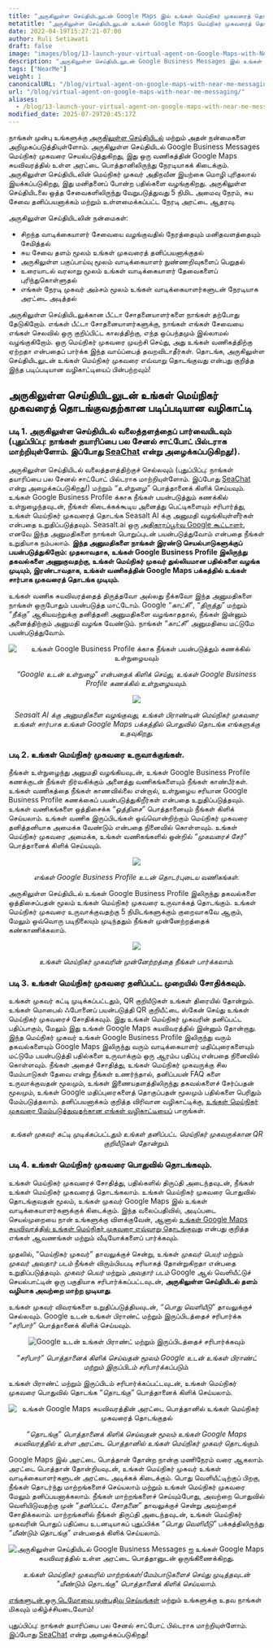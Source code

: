 ```yaml
---
title: "அருகிலுள்ள செய்தியிடலுடன் Google Maps இல் உங்கள் மெய்நிகர் முகவரைத் தொடங்கவும்"
metatitle: "அருகிலுள்ள செய்தியிடலுடன் உங்கள் Google Maps மெய்நிகர் முகவரைத் தொடங்கவும்"
date: 2022-04-19T15:27:21-07:00
author: Ruli Setiawati
draft: false
image: "images/blog/13-launch-your-virtual-agent-on-Google-Maps-with-Near-Me-Messaging/thumbnail.png"
description: "அருகிலுள்ள செய்தியிடலுடன் Google Business Messages இல் உங்கள் மெய்நிகர் முகவரைத் தொடங்கவும்."
tags: ["NearMe"]
weight: 1 
canonicalURL: "/blog/virtual-agent-on-google-maps-with-near-me-messaging/"
url: "/blog/virtual-agent-on-google-maps-with-near-me-messaging/"
aliases:
  - /blog/13-launch-your-virtual-agent-on-google-maps-with-near-me-messaging/
modified_date: 2025-07-29T20:45:17Z
---
```


நாங்கள் முன்பு உங்களுக்கு [அருகிலுள்ள செய்தியிடல்](https://seasalt.ai/blog/12-near-me-messaging-google-business-messages/) மற்றும் அதன் நன்மைகளை அறிமுகப்படுத்தியுள்ளோம். அருகிலுள்ள செய்தியிடல் Google Business Messages மெய்நிகர் முகவரை செயல்படுத்துகிறது, இது ஒரு வணிகத்தின் Google Maps சுயவிவரத்தில் உள்ள அரட்டை பொத்தானிலிருந்து நேரடியாகக் கிடைக்கும். அருகிலுள்ள செய்தியிடலின் மெய்நிகர் முகவர் அதிநவீன இயற்கை மொழி புரிதலால் இயக்கப்படுகிறது, இது மனிதனைப் போன்ற பதில்களை வழங்குகிறது. அருகிலுள்ள செய்தியிடலை ஒத்த சேவைகளிலிருந்து வேறுபடுத்துவது 5 நிமிட அமைவு நேரம், சுய சேவை தனிப்பயனாக்கம் மற்றும் உள்ளமைக்கப்பட்ட நேரடி அரட்டை ஆதரவு.

அருகிலுள்ள செய்தியிடலின் நன்மைகள்:
- சிறந்த வாடிக்கையாளர் சேவையை வழங்குவதில் நேரத்தையும் மனிதவளத்தையும் சேமித்தல்
- சுய சேவை தளம் மூலம் உங்கள் முகவரைத் தனிப்பயனாக்குதல்
- அருகிலுள்ள பகுப்பாய்வு மூலம் வாடிக்கையாளர் நுண்ணறிவுகளைப் பெறுதல்
- உரையாடல் வரலாறு மூலம் உங்கள் வாடிக்கையாளர் தேவைகளைப் புரிந்துகொள்ளுதல்
- எங்கள் நேரடி முகவர் அம்சம் மூலம் உங்கள் வாடிக்கையாளர்களுடன் நேரடியாக அரட்டை அடித்தல்

அருகிலுள்ள செய்தியிடலுக்கான பீட்டா சோதனையாளர்களை நாங்கள் தற்போது தேடுகிறோம். எங்கள் பீட்டா சோதனையாளர்களுக்கு, நாங்கள் எங்கள் சேவையை எங்கள் செலவில் ஒரு குறிப்பிட்ட காலத்திற்கு, எந்த ஒப்பந்தமும் இல்லாமல் வழங்குகிறோம். ஒரு மெய்நிகர் முகவரை முயற்சி செய்து, அது உங்கள் வணிகத்திற்கு ஏற்றதா என்பதைப் பார்க்க இந்த வாய்ப்பைத் தவறவிடாதீர்கள். தொடங்க, அருகிலுள்ள செய்தியிடலுடன் உங்கள் மெய்நிகர் முகவரை எவ்வாறு தொடங்குவது என்பது குறித்த இந்த படிப்படியான வழிகாட்டியைப் பின்பற்றவும்!


## அருகிலுள்ள செய்தியிடலுடன் உங்கள் மெய்நிகர் முகவரைத் தொடங்குவதற்கான படிப்படியான வழிகாட்டி

### படி 1. அருகிலுள்ள செய்தியிடல் வலைத்தளத்தைப் பார்வையிடவும் (புதுப்பிப்பு: நாங்கள் தயாரிப்பை பல சேனல் சாட்போட் பில்டராக மாற்றியுள்ளோம். இப்போது [SeaChat](https://chat.seasalt.ai/?utm_source=blog) என்று அழைக்கப்படுகிறது!).

அருகிலுள்ள செய்தியிடல் வலைத்தளத்திற்குச் செல்லவும் (புதுப்பிப்பு: நாங்கள் தயாரிப்பை பல சேனல் சாட்போட் பில்டராக மாற்றியுள்ளோம். இப்போது [SeaChat](https://chat.seasalt.ai/?utm_source=blog) என்று அழைக்கப்படுகிறது!) மற்றும் *“உள்நுழை”* பொத்தானைக் கிளிக் செய்யவும். உங்கள் Google Business Profile க்காக நீங்கள் பயன்படுத்தும் கணக்கில் உள்நுழைந்தவுடன், நீங்கள் கிடைக்கக்கூடிய அனைத்து பெட்டிகளையும் சரிபார்த்து, உங்கள் மெய்நிகர் முகவரைத் தொடங்க Seasalt AI க்கு அனுமதி வழங்கியுள்ளீர்கள் என்பதை உறுதிப்படுத்தவும். Seasalt.ai ஒரு [அதிகாரப்பூர்வ Google கூட்டாளர்](https://developers.google.com/business-communications/business-messages/partners), எனவே இந்த அனுமதிகளை நாங்கள் பொறுப்புடன் பயன்படுத்துவோம் என்பதை நீங்கள் உறுதியாக நம்பலாம். **இந்த அனுமதிகளை நாங்கள் இரண்டு செயல்பாடுகளுக்குப் பயன்படுத்துகிறோம்: முதலாவதாக, உங்கள் Google Business Profile இலிருந்து தகவல்களை அணுகுவதற்கு, உங்கள் மெய்நிகர் முகவர் துல்லியமான பதில்களை வழங்க முடியும், இரண்டாவதாக, உங்கள் வணிகத்தின் Google Maps பக்கத்தில் உங்கள் சார்பாக முகவரைத் தொடங்க முடியும்.**

உங்கள் வணிக சுயவிவரத்தைத் திருத்தவோ அல்லது நீக்கவோ இந்த அனுமதிகளை நாங்கள் ஒருபோதும் பயன்படுத்த மாட்டோம். Google *“காட்சி”*, *“திருத்து”* மற்றும் *“நீக்கு”* ஆகியவற்றுக்கு தனித்தனி அனுமதிகளை வழங்காததால், நீங்கள் இன்னும் அனைத்திற்கும் அனுமதி வழங்க வேண்டும். நாங்கள் *“காட்சி”* அனுமதியை மட்டுமே பயன்படுத்துவோம்.

<center>
<img src="/images/blog/13-launch-your-virtual-agent-on-Google-Maps-with-Near-Me-Messaging/2-sign-in.png" alt="உங்கள் Google Business Profile க்காக நீங்கள் பயன்படுத்தும் கணக்கில் உள்நுழையவும்"/>

*“Google உடன் உள்நுழை” என்பதைக் கிளிக் செய்து, உங்கள் Google Business Profile கணக்கில் உள்நுழையவும்.*
</center>

<center>
<img src="/images/blog/13-launch-your-virtual-agent-on-Google-Maps-with-Near-Me-Messaging/3-permissions.png"/>

*Seasalt AI க்கு அனுமதிகளை வழங்குவது, உங்கள் பிராண்டின் மெய்நிகர் முகவரை உங்கள் சார்பாக உங்கள் Google Maps பக்கத்தில் பொதுவில் தொடங்க எங்களுக்கு உதவுகிறது.*
</center>


### படி 2. உங்கள் மெய்நிகர் முகவரை உருவாக்குங்கள்.

நீங்கள் உள்நுழைந்து அனுமதி வழங்கியவுடன், உங்கள் Google Business Profile கணக்குடன் நீங்கள் நிர்வகிக்கும் அனைத்து வணிகங்களையும் நீங்கள் காண்பீர்கள். உங்கள் வணிகத்தை நீங்கள் காணவில்லை என்றால், உள்நுழைய சரியான Google Business Profile கணக்கைப் பயன்படுத்துகிறீர்கள் என்பதை உறுதிப்படுத்தவும். உங்கள் வணிகங்களை ஒத்திசைக்க *“ஒத்திசை”* பொத்தானையும் நீங்கள் கிளிக் செய்யலாம். உங்கள் வணிக இருப்பிடங்கள் ஒவ்வொன்றிற்கும் மெய்நிகர் முகவரை தனித்தனியாக அமைக்க வேண்டும் என்பதை நினைவில் கொள்ளவும். உங்கள் மெய்நிகர் முகவரை அமைக்க, உங்கள் வணிகங்களில் ஒன்றில் *“முகவரைச் சேர்”* பொத்தானைக் கிளிக் செய்யவும்.

<center>
<img src="/images/blog/13-launch-your-virtual-agent-on-Google-Maps-with-Near-Me-Messaging/4-business-locations.png"/>

*எங்கள் Google Business Profile உடன் தொடர்புடைய வணிகங்கள்.*
</center>

அருகிலுள்ள செய்தியிடல் உங்கள் Google Business Profile இலிருந்து தகவல்களை ஒத்திசைப்பதன் மூலம் உங்கள் மெய்நிகர் முகவரை உருவாக்கத் தொடங்கும். உங்கள் மெய்நிகர் முகவரை உருவாக்குவதற்கு 5 நிமிடங்களுக்கும் குறைவாகவே ஆகும், மேலும் ஒவ்வொரு படிநிலையும் முடிந்ததும் நீங்கள் முன்னேற்றத்தைக் கண்காணிக்கலாம்.


<center>
<img src="/images/blog/13-launch-your-virtual-agent-on-Google-Maps-with-Near-Me-Messaging/5-virtual-agent-building.png"/>

*உங்கள் மெய்நிகர் முகவரின் முன்னேற்றத்தை நீங்கள் பார்க்கலாம்.*
</center>

### படி 3. உங்கள் மெய்நிகர் முகவரை தனிப்பட்ட முறையில் சோதிக்கவும்.

உங்கள் முகவர் கட்டி முடிக்கப்பட்டதும், QR குறியீடுகள் உங்கள் திரையில் தோன்றும். உங்கள் மொபைல் ஃபோனைப் பயன்படுத்தி QR குறியீட்டை ஸ்கேன் செய்து உங்கள் மெய்நிகர் முகவரைச் சோதிக்கவும். இது உங்கள் மெய்நிகர் முகவரின் தனிப்பட்ட பதிப்பாகும், மேலும் இது உங்கள் Google Maps சுயவிவரத்தில் இன்னும் தோன்றாது. இந்த மெய்நிகர் முகவர் உங்கள் Google Business Profile இலிருந்து வரும் தகவல்களையும் Google Maps இலிருந்து வரும் வாடிக்கையாளர் மதிப்புரைகளையும் மட்டுமே பயன்படுத்தி பதில்களை உருவாக்கும் ஒரு ஆரம்ப பதிப்பு என்பதை நினைவில் கொள்ளவும். நீங்கள் அதைச் சோதித்து, உங்கள் மெய்நிகர் முகவருக்கு சில மேம்பாடுகள் தேவை என்று நீங்கள் உணர்ந்தால், தனிப்பயன் FAQ களை உருவாக்குவதன் மூலமும், உங்கள் இணையதளத்திலிருந்து தகவல்களைச் சேர்ப்பதன் மூலமும், உங்கள் Google மதிப்புரைகளைத் தொகுப்பதன் மூலமும் பதில்களை பெரிதும் மேம்படுத்தலாம். தனிப்பயனாக்கம் குறித்த விரிவான வழிகாட்டிக்கு, [உங்கள் மெய்நிகர் முகவரை மேம்படுத்துவதற்கான எங்கள் வழிகாட்டியைப்](https://wiki.seasalt.ai/nearme/maintain_agent/improve_agent/) பாருங்கள்.

<center>
<img src="/images/blog/13-launch-your-virtual-agent-on-Google-Maps-with-Near-Me-Messaging/6-agent-built.png" alt=""/>

*உங்கள் முகவர் கட்டி முடிக்கப்பட்டதும் உங்கள் தனிப்பட்ட மெய்நிகர் முகவருக்கான QR குறியீடுகள் தோன்றும்.*
</center>

### படி 4. உங்கள் மெய்நிகர் முகவரை பொதுவில் தொடங்கவும்.


உங்கள் மெய்நிகர் முகவரைச் சோதித்து, பதில்களில் திருப்தி அடைந்தவுடன், நீங்கள் உங்கள் மெய்நிகர் முகவரைத் தொடங்கலாம். உங்கள் மெய்நிகர் முகவரை பொதுவில் தொடங்குவதன் மூலம், உங்கள் முகவர் Google Maps இல் உங்கள் வாடிக்கையாளர்களுக்குக் கிடைக்கும். இந்த வலைப்பதிவில், அடிப்படை செயல்முறையை நான் உங்களுக்கு விளக்குவேன், ஆனால் [உங்கள் Google Maps சுயவிவரத்தில் உங்கள் மெய்நிகர் முகவரை எவ்வாறு தொடங்குவது](https://wiki.seasalt.ai/nearme/setup/03-publish_agent/) என்பது குறித்த எங்கள் ஆவணங்கள் மற்றும் வீடியோக்களைப் பார்க்கவும்.

முதலில், “மெய்நிகர் முகவர்” தாவலுக்குச் சென்று, உங்கள் *முகவர் பெயர்* மற்றும் *முகவர் அவதார் படம்* நீங்கள் விரும்பியபடி சரியாகத் தோன்றுகிறதா என்பதை உறுதிப்படுத்தவும். *முகவர் பெயர்* மற்றும் *அவதார் படம்* Google ஆல் வெளியீட்டுச் செயல்பாட்டின் ஒரு பகுதியாக சரிபார்க்கப்பட்டவுடன், **அருகிலுள்ள செய்தியிடல் தளம் வழியாக அவற்றை மாற்ற முடியாது**.

உங்கள் முகவர் விவரங்களை உறுதிப்படுத்தியவுடன், *“பொது வெளியீடு”* தாவலுக்குச் செல்லவும். Google உடன் உங்கள் பிராண்ட் மற்றும் இருப்பிடத்தைச் சரிபார்க்க *“சரிபார்”* பொத்தானைக் கிளிக் செய்யவும்.

<center>
<img src="/images/blog/13-launch-your-virtual-agent-on-Google-Maps-with-Near-Me-Messaging/7-verification.png" alt="Google உடன் உங்கள் பிராண்ட் மற்றும் இருப்பிடத்தைச் சரிபார்க்கவும்"/>

*“சரிபார்” பொத்தானைக் கிளிக் செய்வதன் மூலம் Google உடன் உங்கள் பிராண்ட் மற்றும் இருப்பிடம் சரிபார்க்கப்படும்.*
</center>

உங்கள் பிராண்ட் மற்றும் இருப்பிடம் சரிபார்க்கப்பட்டவுடன், உங்கள் மெய்நிகர் முகவரை பொதுவில் தொடங்க *“தொடங்கு”* பொத்தானைக் கிளிக் செய்யலாம்.

<center>
<img src="/images/blog/13-launch-your-virtual-agent-on-Google-Maps-with-Near-Me-Messaging/8-launch.png" alt="உங்கள் Google Maps சுயவிவரத்தின் அரட்டை பொத்தானில் உங்கள் மெய்நிகர் முகவரைத் தொடங்குதல்"/>

*“தொடங்கு” பொத்தானைக் கிளிக் செய்வதன் மூலம் உங்கள் Google Maps சுயவிவரத்தில் உள்ள அரட்டை பொத்தானில் உங்கள் மெய்நிகர் முகவர் தொடங்கும்.*
</center>

Google Maps இல் அரட்டை பொத்தான் தோன்ற நான்கு மணிநேரம் வரை ஆகலாம். அரட்டை பொத்தான் தோன்றியவுடன், உங்கள் மெய்நிகர் முகவர் உங்கள் வாடிக்கையாளர்களுடன் அரட்டை அடிக்கக் கிடைக்கும். பொது வெளியீட்டிற்குப் பிறகு, நீங்கள் தொடர்ந்து மாற்றங்களைச் செய்யலாம் மற்றும் உங்கள் மெய்நிகர் முகவரை மேலும் தனிப்பயனாக்கலாம். நீங்கள் மாற்றங்களைச் செய்யும்போது, அவற்றை பொதுவில் வெளியிடுவதற்கு முன் *“தனிப்பட்ட சோதனை”* தாவலுக்குச் சென்று அவற்றைச் சோதிக்கலாம். மாற்றங்களில் நீங்கள் திருப்தி அடைந்தவுடன், உங்கள் மெய்நிகர் முகவரின் பொதுப் பதிப்பை உடனடியாகப் புதுப்பிக்க *“பொது வெளியீடு”* பக்கத்திலிருந்து *“மீண்டும் தொடங்கு”* என்பதைக் கிளிக் செய்யலாம்.

<center>
<img src="/images/blog/13-launch-your-virtual-agent-on-Google-Maps-with-Near-Me-Messaging/9-relaunch.png" alt="அருகிலுள்ள செய்தியிடல் Google Business Messages ஐ உங்கள் Google Maps சுயவிவரத்தில் உள்ள அரட்டை பொத்தானுடன் ஒருங்கிணைக்கிறது."/>

*உங்கள் மெய்நிகர் முகவரில் மாற்றங்கள்/மேம்பாடுகளைச் செய்து முடித்தவுடன் "மீண்டும் தொடங்கு" பொத்தானைக் கிளிக் செய்யலாம்.*
</center>

[எங்களுடன் ஒரு டெமோவை முன்பதிவு செய்யுங்கள்](https://meetings.hubspot.com/seasalt-ai/seasalt-meeting) மற்றும் உங்களுக்கு உதவ நாங்கள் மிகவும் மகிழ்ச்சியடைவோம்!

புதுப்பிப்பு: நாங்கள் தயாரிப்பை பல சேனல் சாட்போட் பில்டராக மாற்றியுள்ளோம். இப்போது [SeaChat](https://chat.seasalt.ai/?utm_source=blog) என்று அழைக்கப்படுகிறது!
